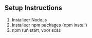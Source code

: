 ## Setup Instructions

1. Installeer Node.js
2. Installeer npm packages (npm install)
3. npm run start, voor scss